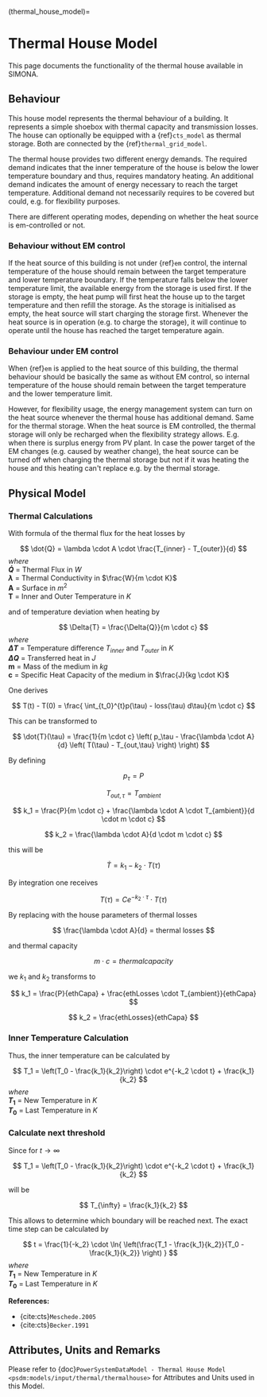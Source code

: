 (thermal_house_model)=

# Thermal House Model

This page documents the functionality of the thermal house available in SIMONA.


## Behaviour

This house model represents the thermal behaviour of a building. It represents a simple shoebox with thermal capacity and transmission losses.
The house can optionally be equipped with a {ref}`cts_model` as thermal storage. Both are connected by the {ref}`thermal_grid_model`.

The thermal house provides two different energy demands. The required demand indicates that the inner temperature of the house is below the lower temperature boundary and thus, requires mandatory heating. An additional demand indicates the amount of energy necessary to reach the target temperature. Additional demand not necessarily requires to be covered but could, e.g. for flexibility purposes.

There are different operating modes, depending on whether the heat source is em-controlled or not.

### Behaviour without EM control

If the heat source of this building is not under {ref}`em` control, the internal temperature of the house should remain between the target temperature and lower temperature boundary. If the temperature falls below the lower temperature limit, the available energy from the storage is used first. If the storage 
is empty, the heat pump will first heat the house up to the target temperature and then refill the storage.
As the storage is initialised as empty, the heat source will start charging the storage first. Whenever the heat source is in operation (e.g. to charge the storage), it will continue to operate until the house has reached the target temperature again.

### Behaviour under EM control

When {ref}`em` is applied to the heat source of this building, the thermal behaviour should be basically the same as without EM control, so internal temperature of the house should remain between the target temperature and the lower temperature limit. 

However, for flexibility usage, the energy management system can turn on the heat source whenever the thermal house has additional demand. Same for the thermal storage. When the heat source is EM controlled, the thermal storage will only be recharged when the flexibility strategy allows. E.g. when there is surplus energy from PV plant. In case the power target of the EM changes (e.g. caused by weather change), the heat source can be turned off when charging the thermal storage but not if it was heating the house and this heating can't replace e.g. by the thermal storage.


## Physical Model

### Thermal Calculations

With formula of the thermal flux for the heat losses by 

$$
\dot{Q} = \lambda \cdot A \cdot \frac{T_{inner} - T_{outer}}{d}
$$
*where*\
**$\dot{Q}$** = Thermal Flux in $W$\
**$\lambda$** = Thermal Conductivity in $\frac{W}{m \cdot K}$\
**A** = Surface in $m^2$\
**T** = Inner and Outer Temperature in $K$


and of temperature deviation when heating by

$$
\Delta{T} = \frac{\Delta{Q}}{m \cdot c}
$$
*where*\
**$\Delta{T}$** = Temperature difference $T_{inner}$ and $T_{outer}$ in $K$\
**$\Delta{Q}$** = Transferred heat in $J$\
**m** = Mass of the medium in $kg$\
**c** = Specific Heat Capacity of the medium in $\frac{J}{kg \cdot K}$

One derives

$$
T(t) - T(0) = \frac{ \int_{t_0}^{t}p(\tau) - loss(\tau) d\tau}{m \cdot c}
$$

This can be transformed to

$$
\dot{T}(\tau) = \frac{1}{m \cdot c} \left( p_\tau - \frac{\lambda \cdot A}{d} \left( T(\tau) - T_{out,\tau} \right) \right)
$$

By defining

$$
p_\tau = P
$$ 

$$
T_{out,\tau}=T_{ambient}
$$

$$
k_1 = \frac{P}{m \cdot c} + \frac{\lambda \cdot A \cdot T_{ambient}}{d \cdot m \cdot c}
$$

$$
k_2 = \frac{\lambda \cdot A}{d \cdot m \cdot c}
$$

this will be

$$
\dot{T} = k_1 - k_2 \cdot T(\tau)
$$

By integration one receives

$$
T(\tau) = C e^{-k_2 \cdot \tau} \cdot T(\tau)
$$


By replacing with the house parameters of thermal losses

$$
\frac{\lambda \cdot A}{d} = thermal losses
$$

and thermal capacity

$$
m \cdot c = thermal capacity
$$

we $k_1$ and $k_2$ transforms to

$$
k_1 = \frac{P}{ethCapa} + \frac{ethLosses \cdot T_{ambient}}{ethCapa}
$$

$$
k_2 = \frac{ethLosses}{ethCapa}
$$

### Inner Temperature Calculation
Thus, the inner temperature can be calculated by

$$
T_1 = \left(T_0 - \frac{k_1}{k_2}\right) \cdot e^{-k_2 \cdot t} + \frac{k_1}{k_2}
$$
*where*\
**$T_1$** = New Temperature in $K$\
**$T_0$** = Last Temperature in $K$

### Calculate next threshold

Since for $t \rightarrow \infty$ 

$$
T_1 = \left(T_0 - \frac{k_1}{k_2}\right) \cdot e^{-k_2 \cdot t} + \frac{k_1}{k_2}
$$

will be

$$
T_{\infty} = \frac{k_1}{k_2}
$$

This allows to determine which boundary will be reached next. The exact time step can be calculated by

$$
t = \frac{1}{-k_2} \cdot  \ln{ \left(\frac{T_1 - \frac{k_1}{k_2}}{T_0 - \frac{k_1}{k_2}} \right) } 
$$
*where*\
**$T_1$** = New Temperature in $K$\
**$T_0$** = Last Temperature in $K$


**References:**

* {cite:cts}`Meschede.2005`
* {cite:cts}`Becker.1991`

## Attributes, Units and Remarks

Please refer to  {doc}`PowerSystemDataModel - Thermal House Model <psdm:models/input/thermal/thermalhouse>` for Attributes and Units used in this Model.
